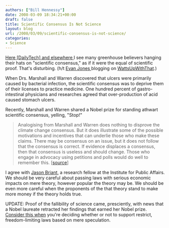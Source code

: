 ```yaml
---
authors: ["Bill Hennessy"]
date: 2008-03-09 18:34:21+00:00
draft: false
title: Scientific Consensus Is Not Science
layout: blog
url: /2008/03/09/scientific-consensus-is-not-science/
categories:
- Science
---
```


[Here [DailyTech] and elsewhere ](https://www.dailytech.com/article.aspx?newsid=10973)I see many greenhouse believers hanging their hats on "scientific consensus," as if it were the equal of scientific proof. That's disturbing.  (h/t [Evan Jones ](https://wattsupwiththat.wordpress.com/2008/03/08/who-decides/#more-844)blogging on [WattsUpWithThat](https://wattsupwiththat.wordpress.com).)

When Drs. Marshall and Warren discovered that ulcers were primarily caused by bacterial infection, the scientific consensus was to deprive them of their licenses to practice medicine. One hundred percent of gastro-intestinal physicians and researches agreed that over-production of acid caused stomach ulcers.

Recently, Marshall and Warren shared a Nobel prize for standing athwart scientific consensus, yelling, "Stop!"


> Analogising from Marshall and Warren does nothing to disprove the climate change consensus. But it does illustrate some of the possible motivations and incentives that can underlie those who make these claims. There may be consensus on an issue, but it does not follow that the consensus is correct. If evidence displaces a consensus, then that consensus is useless and should change. Those who engage in advocacy using petitions and polls would do well to remember this. [[source](https://findarticles.com/p/articles/mi_qa5490/is_200512/ai_n21385697)]


I agree with [Jason Briant](https://findarticles.com/p/articles/mi_qa5490/is_200512/ai_n21385697/pg_1), a research fellow at the Institute for Public Affairs. We should be very careful about passing laws with serious economic impacts on mere theory, however popular the theory may be. We should be even more careful when the proponents of the that theory stand to make more money if the theory holds true.

UPDATE:  Proof of the fallibility of science came, presciently, with news that a Nobel laureate retracted her findings that earned her Nobel prize.  [Consider this when](https://apnews.myway.com/article/20080306/D8V873AG0.html) you're deciding whether or not to support restrict, freedom-limiting laws based on mere speculation.


